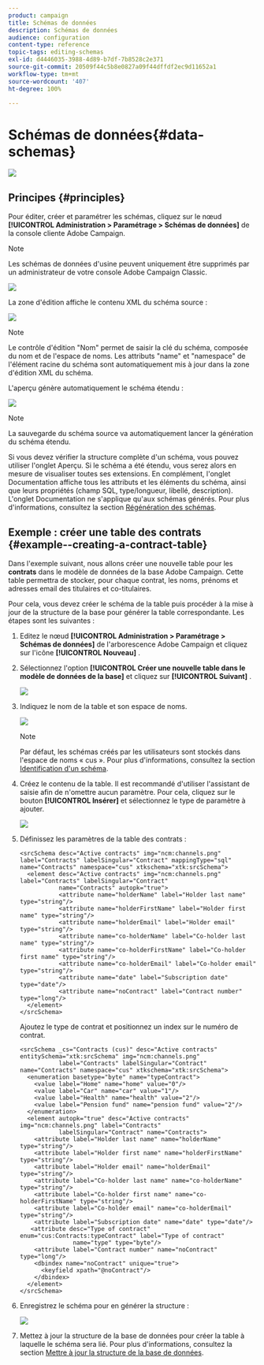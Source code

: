 ```yaml
---
product: campaign
title: Schémas de données
description: Schémas de données
audience: configuration
content-type: reference
topic-tags: editing-schemas
exl-id: d4446035-3988-4d89-b7df-7b8528c2e371
source-git-commit: 20509f44c5b8e0827a09f44dffdf2ec9d11652a1
workflow-type: tm+mt
source-wordcount: '407'
ht-degree: 100%

---
```


# Schémas de données{#data-schemas}

![](../../assets/v7-only.svg)

## Principes {#principles}

Pour éditer, créer et paramétrer les schémas, cliquez sur le nœud **[!UICONTROL Administration > Paramétrage > Schémas de données]** de la console cliente Adobe Campaign.

>[!NOTE]
>
>Les schémas de données d&#39;usine peuvent uniquement être supprimés par un administrateur de votre console Adobe Campaign Classic.

![](assets/d_ncs_integration_schema_navtree.png)

La zone d&#39;édition affiche le contenu XML du schéma source :

![](assets/d_ncs_integration_schema_edition.png)

>[!NOTE]
>
>Le contrôle d&#39;édition &quot;Nom&quot; permet de saisir la clé du schéma, composée du nom et de l&#39;espace de noms. Les attributs &quot;name&quot; et &quot;namespace&quot; de l&#39;élément racine du schéma sont automatiquement mis à jour dans la zone d&#39;édition XML du schéma.

L&#39;aperçu génère automatiquement le schéma étendu :

![](assets/d_ncs_integration_schema_edition2.png)

>[!NOTE]
>
>La sauvegarde du schéma source va automatiquement lancer la génération du schéma étendu.

Si vous devez vérifier la structure complète d&#39;un schéma, vous pouvez utiliser l&#39;onglet Aperçu. Si le schéma a été étendu, vous serez alors en mesure de visualiser toutes ses extensions. En complément, l&#39;onglet Documentation affiche tous les attributs et les éléments du schéma, ainsi que leurs propriétés (champ SQL, type/longueur, libellé, description). L&#39;onglet Documentation ne s&#39;applique qu&#39;aux schémas générés. Pour plus d&#39;informations, consultez la section [Régénération des schémas](../../configuration/using/regenerating-schemas.md).

## Exemple : créer une table des contrats {#example--creating-a-contract-table}

Dans l&#39;exemple suivant, nous allons créer une nouvelle table pour les **contrats** dans le modèle de données de la base Adobe Campaign. Cette table permettra de stocker, pour chaque contrat, les noms, prénoms et adresses email des titulaires et co-titulaires.

Pour cela, vous devez créer le schéma de la table puis procéder à la mise à jour de la structure de la base pour générer la table correspondante. Les étapes sont les suivantes :

1. Editez le nœud **[!UICONTROL Administration > Paramétrage > Schémas de données]** de l&#39;arborescence Adobe Campaign et cliquez sur l&#39;icône **[!UICONTROL Nouveau]** .
1. Sélectionnez l&#39;option **[!UICONTROL Créer une nouvelle table dans le modèle de données de la base]** et cliquez sur **[!UICONTROL Suivant]** .

   ![](assets/s_ncs_configuration_create_new_schema.png)

1. Indiquez le nom de la table et son espace de noms.

   ![](assets/s_ncs_configuration_create_new_param.png)

   >[!NOTE]
   >
   >Par défaut, les schémas créés par les utilisateurs sont stockés dans l&#39;espace de noms « cus ». Pour plus d&#39;informations, consultez la section [Identification d&#39;un schéma](../../configuration/using/about-schema-reference.md#identification-of-a-schema).

1. Créez le contenu de la table. Il est recommandé d&#39;utiliser l&#39;assistant de saisie afin de n&#39;omettre aucun paramètre. Pour cela, cliquez sur le bouton **[!UICONTROL Insérer]** et sélectionnez le type de paramètre à ajouter.

   ![](assets/s_ncs_configuration_create_new_content.png)

1. Définissez les paramètres de la table des contrats :

   ```
   <srcSchema desc="Active contracts" img="ncm:channels.png" label="Contracts" labelSingular="Contract" mappingType="sql" name="Contracts" namespace="cus" xtkschema="xtk:srcSchema">
     <element desc="Active contracts" img="ncm:channels.png" label="Contracts" labelSingular="Contract"
              name="Contracts" autopk="true">
              <attribute name="holderName" label="Holder last name" type="string"/>
              <attribute name="holderFirstName" label="Holder first name" type="string"/>
              <attribute name="holderEmail" label="Holder email" type="string"/>
              <attribute name="co-holderName" label="Co-holder last name" type="string"/>           
              <attribute name="co-holderFirstName" label="Co-holder first name" type="string"/>           
              <attribute name="co-holderEmail" label="Co-holder email" type="string"/>    
              <attribute name="date" label="Subscription date" type="date"/>     
              <attribute name="noContract" label="Contract number" type="long"/>  
     </element>
   </srcSchema>
   ```

   Ajoutez le type de contrat et positionnez un index sur le numéro de contrat.

   ```
   <srcSchema _cs="Contracts (cus)" desc="Active contracts" entitySchema="xtk:srcSchema" img="ncm:channels.png"
              label="Contracts" labelSingular="Contract" name="Contracts" namespace="cus" xtkschema="xtk:srcSchema">
     <enumeration basetype="byte" name="typeContract">
       <value label="Home" name="home" value="0"/>
       <value label="Car" name="car" value="1"/>
       <value label="Health" name="health" value="2"/>
       <value label="Pension fund" name="pension fund" value="2"/>
     </enumeration>
     <element autopk="true" desc="Active contracts" img="ncm:channels.png" label="Contracts"
              labelSingular="Contract" name="Contracts">
       <attribute label="Holder last name" name="holderName" type="string"/>
       <attribute label="Holder first name" name="holderFirstName" type="string"/>
       <attribute label="Holder email" name="holderEmail" type="string"/>
       <attribute label="Co-holder last name" name="co-holderName" type="string"/>
       <attribute label="Co-holder first name" name="co-holderFirstName" type="string"/>
       <attribute label="Co-holder email" name="co-holderEmail" type="string"/>
       <attribute label="Subscription date" name="date" type="date"/>
      <attribute desc="Type of contract" enum="cus:Contracts:typeContract" label="Type of contract"
                  name="type" type="byte"/>
       <attribute label="Contract number" name="noContract" type="long"/>
       <dbindex name="noContract" unique="true">
         <keyfield xpath="@noContract"/>
       </dbindex>
     </element>
   </srcSchema>
   ```

1. Enregistrez le schéma pour en générer la structure :

   ![](assets/s_ncs_configuration_structure.png)

1. Mettez à jour la structure de la base de données pour créer la table à laquelle le schéma sera lié. Pour plus d&#39;informations, consultez la section [Mettre à jour la structure de la base de données](../../configuration/using/updating-the-database-structure.md).
